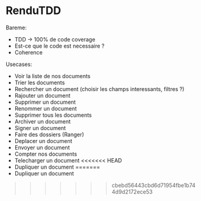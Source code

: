 # RenduTDD

Bareme:

* TDD -> 100% de code coverage
* Est-ce que le code est necessaire ?
* Coherence

Usecases:

* Voir la liste de nos documents
* Trier les documents
* Rechercher un document (choisir les champs interessants, filtres ?)
* Rajouter un document
* Supprimer un document
* Renommer un document
* Supprimer tous les documents
* Archiver un document
* Signer un document
* Faire des dossiers (Ranger)
* Deplacer un document
* Envoyer un document
* Compter nos documents
* Telecharger un document
<<<<<<< HEAD
* Dupliquer un document
=======
* Dupliquer un document

>>>>>>> cbebd56443cbd6d71954fbe1b744d9d2172ece53
